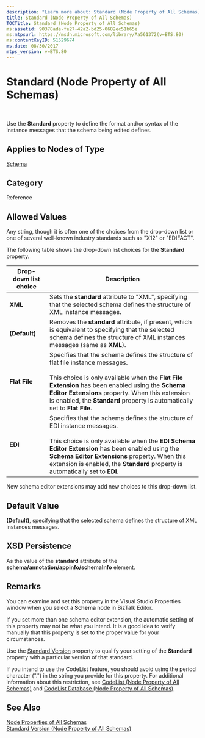 ```yaml
---
description: "Learn more about: Standard (Node Property of All Schemas)"
title: Standard (Node Property of All Schemas)
TOCTitle: Standard (Node Property of All Schemas)
ms:assetid: 90378ade-fe27-42a2-bd25-0682ec51b65e
ms:mtpsurl: https://msdn.microsoft.com/library/Aa561372(v=BTS.80)
ms:contentKeyID: 51529674
ms.date: 08/30/2017
mtps_version: v=BTS.80
---
```


# Standard (Node Property of All Schemas)

 

Use the **Standard** property to define the format and/or syntax of the instance messages that the schema being edited defines.

## Applies to Nodes of Type

[Schema](schema-node-properties.md)

## Category

Reference

## Allowed Values

Any string, though it is often one of the choices from the drop-down list or one of several well-known industry standards such as "X12" or "EDIFACT".

The following table shows the drop-down list choices for the **Standard** property.

<table>
<thead>
<tr class="header">
<th>Drop-down list choice</th>
<th>Description</th>
</tr>
</thead>
<tbody>
<tr class="odd">
<td><strong>XML</strong></td>
<td>Sets the <strong>standard</strong> attribute to &quot;XML&quot;, specifying that the selected schema defines the structure of XML instance messages.</td>
</tr>
<tr class="even">
<td><strong>(Default)</strong></td>
<td>Removes the <strong>standard</strong> attribute, if present, which is equivalent to specifying that the selected schema defines the structure of XML instances messages (same as <strong>XML</strong>).</td>
</tr>
<tr class="odd">
<td><strong>Flat File</strong></td>
<td>Specifies that the schema defines the structure of flat file instance messages.<br />
<br />
This choice is only available when the <strong>Flat File Extension</strong> has been enabled using the <strong>Schema Editor Extensions</strong> property. When this extension is enabled, the <strong>Standard</strong> property is automatically set to <strong>Flat File</strong>.</td>
</tr>
<tr class="even">
<td><strong>EDI</strong></td>
<td>Specifies that the schema defines the structure of EDI instance messages.<br />
<br />
This choice is only available when the <strong>EDI Schema Editor Extension</strong> has been enabled using the <strong>Schema Editor Extensions</strong> property. When this extension is enabled, the <strong>Standard</strong> property is automatically set to <strong>EDI</strong>.</td>
</tr>
</tbody>
</table>


New schema editor extensions may add new choices to this drop-down list.

## Default Value

**(Default)**, specifying that the selected schema defines the structure of XML instances messages.

## XSD Persistence

As the value of the **standard** attribute of the **schema/annotation/appinfo/schemaInfo** element.

## Remarks

You can examine and set this property in the Visual Studio Properties window when you select a **Schema** node in BizTalk Editor.

If you set more than one schema editor extension, the automatic setting of this property may not be what you intend. It is a good idea to verify manually that this property is set to the proper value for your circumstances.

Use the [Standard Version](standard-version-node-property-of-all-schemas.md) property to qualify your setting of the **Standard** property with a particular version of that standard.

If you intend to use the CodeList feature, you should avoid using the period character (".") in the string you provide for this property. For additional information about this restriction, see [CodeList (Node Property of All Schemas)](codelist-node-property-of-all-schemas.md) and [CodeList Database (Node Property of All Schemas)](codelist-database-node-property-of-all-schemas.md).

## See Also

[Node Properties of All Schemas](node-properties-of-all-schemas.md)  
[Standard Version (Node Property of All Schemas)](standard-version-node-property-of-all-schemas.md)

